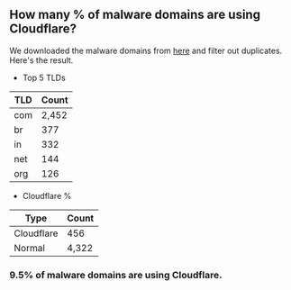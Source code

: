 ## How many % of malware domains are using Cloudflare?


We downloaded the malware domains from [here](https://urlhaus.abuse.ch) and filter out duplicates.
Here's the result.


[//]: # (start replacement)


- Top 5 TLDs

| TLD | Count |
| --- | --- |
| com | 2,452 |
| br | 377 |
| in | 332 |
| net | 144 |
| org | 126 |


- Cloudflare %

| Type | Count |
| --- | --- |
| Cloudflare | 456 |
| Normal | 4,322 |


### 9.5% of malware domains are using Cloudflare.